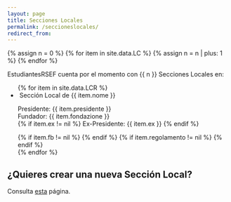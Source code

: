 ```yaml
---
layout: page
title: Secciones Locales
permalink: /seccioneslocales/
redirect_from:
---
```


{% assign n = 0 %}
{% for item in site.data.LC %}
	{% assign n = n | plus: 1 %}
{% endfor %}

EstudiantesRSEF cuenta por el momento con {{ n }} Secciones Locales en:

<ul class="collection">
	{% for item in site.data.LCR %}
	  <li class="collection-item avatar" id="{{ item.nome }}">
	    <img src="{{ item.img }}" alt="" class="circle">
	    <span class="title">
				Sección Local de {{ item.nome }}
			</span>
	    <p>
				Presidente: {{ item.presidente }}
				<br>
	      	Fundador: {{ item.fondazione }}
				<br>
				{% if item.ex != nil %}
					Ex-Presidente: {{ item.ex }}
				{% endif %} 				
	    </p>
	    <div class="secondary-content">
				{% if item.fb != nil %}
					<a href="{{ item.fb }}" title="Página de Facebook">
						<i class="fa fa-lg fa-facebook-square" aria-hidden="true"></i>
					</a>
				{% endif %}
				{% if item.regolamento != nil %}
		      <a href="{{ item.regolamento }}" title="Reglamento Interno">
						<i class="fa fa-lg fa-file-text"></i>
					</a>
				{% endif %}
	      <a href="mailto:{{ item.mail }}&#64;&#97;&#105;&#45;&#115;&#102;&#46;&#105;&#116;" title="Dirección electrónica">
					<i class="fa fa-lg fa-envelope"></i>
				</a>
			</div>
	  </li>
	{% endfor %}
</ul>


## ¿Quieres crear una nueva Sección Local?

Consulta [esta](/nuevaseccionlocal/) página.
